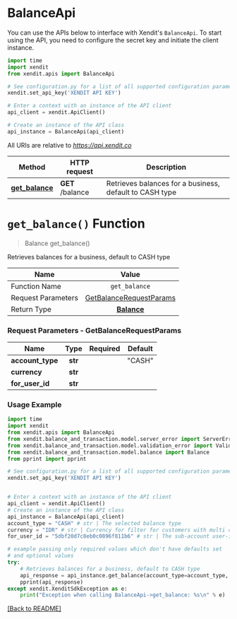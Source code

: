 # BalanceApi


You can use the APIs below to interface with Xendit's `BalanceApi`.
To start using the API, you need to configure the secret key and initiate the client instance.

```python
import time
import xendit
from xendit.apis import BalanceApi

# See configuration.py for a list of all supported configuration parameters.
xendit.set_api_key('XENDIT API KEY')

# Enter a context with an instance of the API client
api_client = xendit.ApiClient()

# Create an instance of the API class
api_instance = BalanceApi(api_client)
```

All URIs are relative to *https://api.xendit.co*

| Method | HTTP request | Description |
| ------------- | ------------- | ------------- |
| [**get_balance**](BalanceApi.md#get_balance-function) | **GET** /balance | Retrieves balances for a business, default to CASH type |


# `get_balance()` Function
> Balance get_balance()

Retrieves balances for a business, default to CASH type

| Name          |    Value 	     |
|--------------------|:-------------:|
| Function Name | `get_balance` |
| Request Parameters  |  [GetBalanceRequestParams](#request-parameters--GetBalanceRequestParams)	 |
| Return Type  | [**Balance**](balance_and_transaction/Balance.md) |

### Request Parameters - GetBalanceRequestParams

| Name | Type | Required | Default |
|-------------|:-------------:|:-------------:|-------------|
| **account_type** | **str**| | "CASH" |
| **currency** | **str**| |  |
| **for_user_id** | **str**| |  |

### Usage Example
```python
import time
import xendit
from xendit.apis import BalanceApi
from xendit.balance_and_transaction.model.server_error import ServerError
from xendit.balance_and_transaction.model.validation_error import ValidationError
from xendit.balance_and_transaction.model.balance import Balance
from pprint import pprint

# See configuration.py for a list of all supported configuration parameters.
xendit.set_api_key('XENDIT API KEY')


# Enter a context with an instance of the API client
api_client = xendit.ApiClient()
# Create an instance of the API class
api_instance = BalanceApi(api_client)
account_type = "CASH" # str | The selected balance type
currency = "IDR" # str | Currency for filter for customers with multi currency accounts
for_user_id = "5dbf20d7c8eb0c0896f811b6" # str | The sub-account user-id that you want to make this transaction for. This header is only used if you have access to xenPlatform. See xenPlatform for more information

# example passing only required values which don't have defaults set
# and optional values
try:
    # Retrieves balances for a business, default to CASH type
    api_response = api_instance.get_balance(account_type=account_type, currency=currency, for_user_id=for_user_id)
    pprint(api_response)
except xendit.XenditSdkException as e:
    print("Exception when calling BalanceApi->get_balance: %s\n" % e)
```

[[Back to README]](../README.md)
